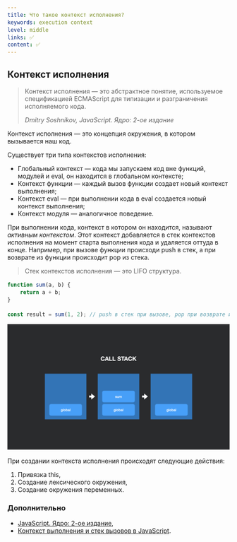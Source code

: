 ```yaml
---
title: Что такое контекст исполнения?
keywords: execution context
level: middle
links: ✅
content: ✅
---
```


## Контекст исполнения

> Контекст исполнения — это абстрактное понятие, используемое спецификацией ECMAScript для типизации и разграничения исполняемого кода.
> 
> _Dmitry Soshnikov, JavaScript. Ядро: 2-ое издание_

Контекст исполнения — это концепция окружения, в котором вызывается наш код. 

Существует три типа контекстов исполнения:
- Глобальный контекст — кода мы запускаем код вне функций, модулей и eval, он находится в глобальном контексте;
- Контекст функции — каждый вызов функции создает новый контекст выполнения;
- Контекст eval — при выполнении кода в eval создается новый контекст выполнения;
- Контекст модуля — аналогичное поведение.

При выполнении кода, контекст в котором он находится, называют _активным контекстом_.
Этот контекст добавляется в стек контекстов исполнения на момент старта выполнения кода и удаляется оттуда в конце.
Например, при вызове функции происходи push в стек, а при возврате из функции происходит pop из стека.

> Стек контекстов исполнения — это LIFO структура.

```js
function sum(a, b) {
    return a + b;
}

const result = sum(1, 2); // push в стек при вызове, pop при возврате из функции
```

![swark - js 001](img/call-stack.jpeg)

При создании контекста исполнения происходят следующие действия:
1. Привязка this,
2. Создание лексического окружения,
3. Создание окружения переменных.

### Дополнительно
- [JavaScript. Ядро: 2-ое издание](http://dmitrysoshnikov.com/ecmascript/javascript-the-core-2nd-edition-rus/#kontekst-ispolneniya),
- [Контекст выполнения и стек вызовов в JavaScript](https://habr.com/ru/company/ruvds/blog/422089/).
